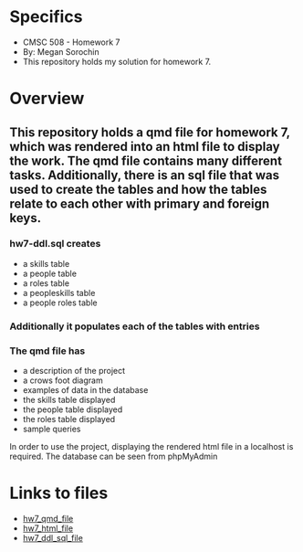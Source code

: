 # Specifics
- CMSC 508 - Homework 7
- By: Megan Sorochin
- This repository holds my solution for homework 7.

# Overview
## This repository holds a qmd file for homework 7, which was rendered into an html file to display the work. The qmd file contains many different tasks. Additionally, there is an sql file that was used to create the tables and how the tables relate to each other with primary and foreign keys. 
### hw7-ddl.sql creates 
- a skills table
- a people table 
- a roles table 
- a peopleskills table 
- a people roles table 
### Additionally it populates each of the tables with entries
### The qmd file has 
- a description of the project 
- a crows foot diagram 
- examples of data in the database 
- the skills table displayed 
- the people table displayed 
- the roles table displayed 
- sample queries




In order to use the project, displaying the rendered html file in a localhost is required.
The database can be seen from phpMyAdmin

# Links to files
- [hw7_qmd_file](/cmsc508-fa2023-hw7-MeganSoro/hw7/hw7.qmd)
- [hw7_html_file](/cmsc508-fa2023-hw7-MeganSoro/hw7/hw7.html)
- [hw7_ddl_sql_file](/cmsc508-fa2023-hw7-MeganSoro/hw7/hw7-ddl.sql)


